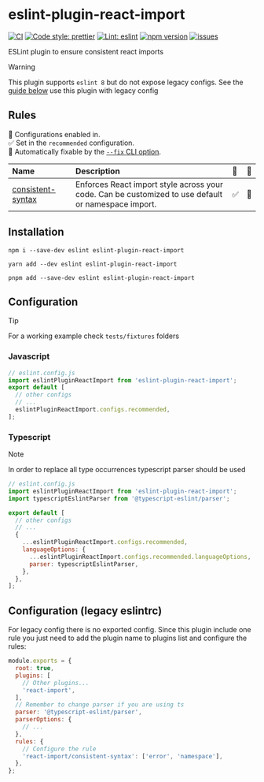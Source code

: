 # eslint-plugin-react-import

[![CI][CIBadge]][CIURL]
[![Code style: prettier][CodeStyleBadge]][CodeStyleURL]
[![Lint: eslint][lintBadge]][lintURL]
[![npm version][npmVersionBadge]][npmVersionURL]
[![issues][issuesBadge]][issuesURL]

[CIBadge]: https://img.shields.io/github/actions/workflow/status/marcalexiei/eslint-plugin-react-import/ci.yml?style=for-the-badge&logo=github&event=push&label=CI
[CIURL]: https://github.com/marcalexiei/eslint-plugin-react-import/actions/workflows/CI.yml/badge.svg
[CodeStyleBadge]: https://img.shields.io/badge/code_style-prettier-ff69b4.svg?style=for-the-badge&logo=prettier
[CodeStyleURL]: https://prettier.io
[npmVersionBadge]: https://img.shields.io/npm/v/eslint-plugin-react-import.svg?style=for-the-badge&logo=npm
[npmVersionURL]: https://www.npmjs.com/package/eslint-plugin-react-import
[lintBadge]: https://img.shields.io/badge/lint-eslint-3A33D1?logo=eslint&style=for-the-badge
[lintURL]: https://eslint.org
[issuesBadge]: https://img.shields.io/github/issues/marcalexiei/eslint-plugin-react-import.svg?style=for-the-badge
[issuesURL]: https://github.com/marcalexiei/eslint-plugin-react-import/issues

ESLint plugin to ensure consistent react imports

> [!WARNING]
> This plugin supports `eslint 8` but do not expose legacy configs.
> See the [guide below](#configuration-legacy-eslintrc) use this plugin with legacy config

## Rules

<!-- begin auto-generated rules list -->

💼 Configurations enabled in.\
✅ Set in the `recommended` configuration.\
🔧 Automatically fixable by the [`--fix` CLI option](https://eslint.org/docs/user-guide/command-line-interface#--fix).

| Name                                                 | Description                                                                                         | 💼  | 🔧  |
| :--------------------------------------------------- | :-------------------------------------------------------------------------------------------------- | :-- | :-- |
| [consistent-syntax](docs/rules/consistent-syntax.md) | Enforces React import style across your code. Can be customized to use default or namespace import. | ✅  | 🔧  |

<!-- end auto-generated rules list -->

## Installation

```shell
npm i --save-dev eslint eslint-plugin-react-import
```

```shell
yarn add --dev eslint eslint-plugin-react-import
```

```shell
pnpm add --save-dev eslint eslint-plugin-react-import
```

## Configuration

> [!TIP]
> For a working example check `tests/fixtures` folders

### Javascript

```js
// eslint.config.js
import eslintPluginReactImport from 'eslint-plugin-react-import';
export default [
  // other configs
  // ...
  eslintPluginReactImport.configs.recommended,
];
```

### Typescript

> [!NOTE]
> In order to replace all type occurrences typescript parser should be used

```js
// eslint.config.js
import eslintPluginReactImport from 'eslint-plugin-react-import';
import typescriptEslintParser from '@typescript-eslint/parser';

export default [
  // other configs
  // ...
  {
    ...eslintPluginReactImport.configs.recommended,
    languageOptions: {
      ...eslintPluginReactImport.configs.recommended.languageOptions,
      parser: typescriptEslintParser,
    },
  },
];
```

## Configuration (legacy eslintrc)

For legacy config there is no exported config. Since this plugin include one rule
you just need to add the plugin name to plugins list and configure the rules:

```js
module.exports = {
  root: true,
  plugins: [
    // Other plugins...
    'react-import',
  ],
  // Remember to change parser if you are using ts
  parser: '@typescript-eslint/parser',
  parserOptions: {
    // ...
  },
  rules: {
    // Configure the rule
    'react-import/consistent-syntax': ['error', 'namespace'],
  },
};
```
